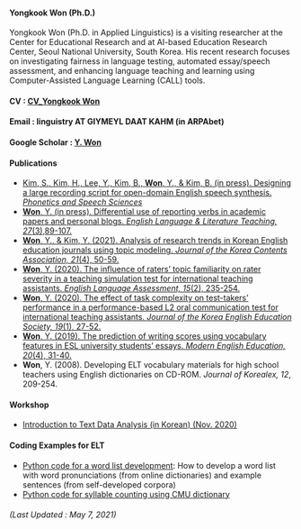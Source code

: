 #### **Yongkook Won (Ph.D.)**

Yongkook Won (Ph.D. in Applied Linguistics) is a visiting researcher at the Center for Educational Research and at AI-based Education Research Center, Seoul National University, South Korea. His recent research focuses on investigating fairness in language testing, automated essay/speech assessment, and enhancing language teaching and learning using Computer-Assisted Language Learning (CALL) tools.  
#### **CV** : [CV_Yongkook Won](https://drive.google.com/file/d/1L__e2faY0-YRGuRzV43taW7INJC9S6Gv/view?usp=sharing) 
#### **Email** : linguistry AT GIYMEYL DAAT KAHM (in ARPAbet)
#### **Google Scholar** : [Y. Won](https://scholar.google.com/citations?user=DPPmVCkAAAAJ&hl=en&authuser=1) 

#### **Publications**  
+ [Kim, S., Kim, H., Lee, Y., Kim, B., **Won**, Y., & Kim, B. (in press). Designing a large recording script for open-domain English speech synthesis. *Phonetics and Speech Sciences*]()
+ [**Won**, Y. (in press). Differential use of reporting verbs in academic papers and personal blogs. *English Language & Literature Teaching, 27*(3),89-107.]()
+ [**Won**, Y., & Kim, Y. (2021). Analysis of research trends in Korean English education journals using topic modeling. *Journal of the Korea Contents Association, 21*(4), 50-59.](https://www.kci.go.kr/kciportal/ci/sereArticleSearch/ciSereArtiView.kci?sereArticleSearchBean.artiId=ART002711053)
+ [**Won**, Y. (2020). The influence of raters’ topic familiarity on rater severity in a teaching simulation test for international teaching assistants. *English Language Assessment, 15*(2), 235-254.](https://www.kci.go.kr/kciportal/ci/sereArticleSearch/ciSereArtiView.kci?sereArticleSearchBean.artiId=ART002660677)  
+ [**Won**, Y. (2020). The effect of task complexity on test-takers’ performance in a performance-based L2 oral communication test for international teaching assistants. *Journal of the Korea English Education Society, 19*(1), 27-52.](https://www.kci.go.kr/kciportal/ci/sereArticleSearch/ciSereArtiView.kci?sereArticleSearchBean.artiId=ART002559997) 
+ [**Won**, Y. (2019). The prediction of writing scores using vocabulary features in ESL university students’ essays. *Modern English Education, 20*(4), 31-40.](https://www.kci.go.kr/kciportal/ci/sereArticleSearch/ciSereArtiView.kci?sereArticleSearchBean.artiId=ART002526263)  
+ **Won**, Y. (2008). Developing ELT vocabulary materials for high school teachers using English dictionaries on CD-ROM. *Journal of Korealex, 12*, 209-254. 


#### **Workshop**  
+ [Introduction to Text Data Analysis (in Korean) (Nov. 2020)](https://youtube.com/playlist?list=PLEiZtveAYKFnU9fqjneGyYCroMH8hzoNP)

#### **Coding Examples for ELT**
+ [Python code for a word list development](https://github.com/linguistry/Python4Linguistics/blob/main/01_Add_pronun_sent_git.ipynb): How to develop a word list with word pronunciations (from online dictionaries) and example sentences (from self-developed corpora)
+ [Python code for syllable counting using CMU dictionary](https://github.com/linguistry/Python4Linguistics/blob/main/02_syllable_count.ipynb)

###### (Last Updated : May 7, 2021)
